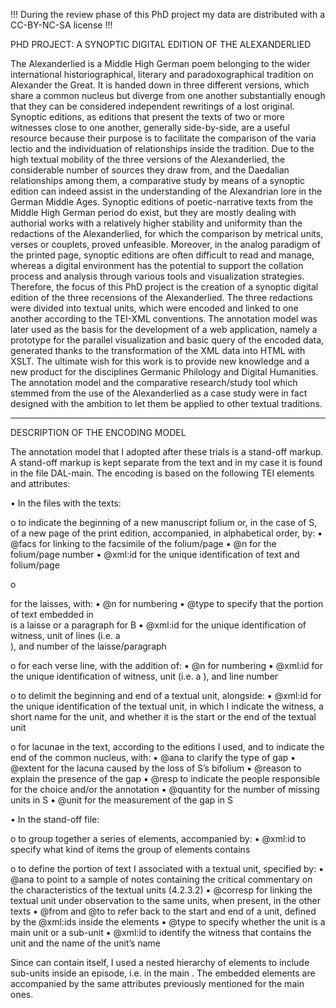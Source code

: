!!! During the review phase of this PhD project my data are distributed with a CC-BY-NC-SA license !!!

PHD PROJECT: A SYNOPTIC DIGITAL EDITION OF THE ALEXANDERLIED

The Alexanderlied is a Middle High German poem belonging to the wider international 
historiographical, literary and paradoxographical tradition on Alexander the Great. It is 
handed down in three different versions, which share a common nucleus but diverge from one 
another substantially enough that they can be considered independent rewritings of a lost 
original. Synoptic editions, as editions that present the texts of two or more witnesses close to 
one another, generally side-by-side, are a useful resource because their purpose is to facilitate 
the comparison of the varia lectio and the individuation of relationships inside the tradition. 
Due to the high textual mobility of the three versions of the Alexanderlied, the considerable 
number of sources they draw from, and the Daedalian relationships among them, a 
comparative study by means of a synoptic edition can indeed assist in the understanding of the 
Alexandrian lore in the German Middle Ages. Synoptic editions of poetic-narrative texts from 
the Middle High German period do exist, but they are mostly dealing with authorial works 
with a relatively higher stability and uniformity than the redactions of the Alexanderlied, for 
which the comparison by metrical units, verses or couplets, proved unfeasible. Moreover, in 
the analog paradigm of the printed page, synoptic editions are often difficult to read and 
manage, whereas a digital environment has the potential to support the collation process and 
analysis through various tools and visualization strategies. Therefore, the focus of this PhD 
project is the creation of a synoptic digital edition of the three recensions of the 
Alexanderlied. The three redactions were divided into textual units, which were encoded and 
linked to one another according to the TEI-XML conventions. The annotation model was later 
used as the basis for the development of a web application, namely a prototype for the parallel 
visualization and basic query of the encoded data, generated thanks to the transformation of 
the XML data into HTML with XSLT. The ultimate wish for this work is to provide new 
knowledge and a new product for the disciplines Germanic Philology and Digital Humanities. 
The annotation model and the comparative research/study tool which stemmed from the use 
of the Alexanderlied as a case study were in fact designed with the ambition to let them be 
applied to other textual traditions.


----------------------------------------


DESCRIPTION OF THE ENCODING MODEL

The annotation model that I adopted after these trials is a stand-off markup. A stand-off markup 
is kept separate from the text and in my case it is found in the file DAL-main. The encoding is 
based on the following TEI elements and attributes: 

• In the files with the texts:

o <pb/> to indicate the beginning of a new manuscript folium or, in the case of S, of a new page of the print edition, accompanied, in alphabetical order, by: 
▪ @facs for linking to the facsimile of the folium/page 
▪ @n for the folium/page number 
▪ @xml:id for the unique identification of text and folium/page 

o <div> for the laisses, with: 
▪ @n for numbering 
▪ @type to specify that the portion of text embedded in <div> is a laisse or a paragraph for B 
▪ @xml:id for the unique identification of witness, unit of lines (i.e. a <div>), and number of the laisse/paragraph 

o <l> for each verse line, with the addition of: 
▪ @n for numbering 
▪ @xml:id for the unique identification of witness, unit (i.e. a <l>), and line number 

o <anchor/> to delimit the beginning and end of a textual unit, alongside: 
▪ @xml:id for the unique identification of the textual unit, in which I indicate the witness, a short name for the unit, and whether it is the start or the end of the textual unit 

o <gap/> for lacunae in the text, according to the editions I used, and to indicate the end of the common nucleus, with: 
▪ @ana to clarify the type of gap 
▪ @extent for the lacuna caused by the loss of S’s bifolium 
▪ @reason to explain the presence of the gap 
▪ @resp to indicate the people responsible for the choice and/or the annotation 
▪ @quantity for the number of missing units in S 
▪ @unit for the measurement of the gap in S 

• In the stand-off file: 

o <spanGrp> to group together a series of <span> elements, accompanied by: 
▪ @xml:id to specify what kind of items the group of <span> elements contains 

o <span> to define the portion of text I associated with a textual unit, specified by: 
▪ @ana to point to a sample of notes containing the critical commentary on the characteristics of the textual units (4.2.3.2) 
▪ @corresp for linking the textual unit under observation to the same units, when present, in the other texts 
▪ @from and @to to refer back to the start and end of a unit, defined by the @xml:ids inside the <anchor> elements 
▪ @type to specify whether the unit is a main unit or a sub-unit 
▪ @xml:id to identify the witness that contains the unit and the name of the unit’s name 

Since <span> can contain itself, I used a nested hierarchy of <span> elements to include sub-units inside an episode, i.e. in the main <span>. The embedded <span> elements are accompanied by the same attributes previously mentioned for the main ones.
